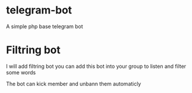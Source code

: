 # telegram-bot
A simple php base telegram bot
# Filtring bot
I will add filtring bot
you can add this bot into your group to listen and filter some words

The bot can kick member and unbann them automaticly
